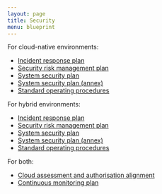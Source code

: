 ```yaml
---
layout: page
title: Security
menu: blueprint
---
```


For cloud-native environments:

* [Incident response plan](/blueprint/security/incident-response-plan.html)
* [Security risk management plan](/blueprint/security/security-risk-management-plan.html)
* [System security plan](/blueprint/security/system-security-plan.html)
* [System security plan (annex)](/assets/files/security/system-security-plan-annex.xlsx)
* [Standard operating procedures](/blueprint/security/standard-operating-procedures.html)

For hybrid environments:

* [Incident response plan](/blueprint/security/hybrid-incident-response-plan.html)
* [Security risk management plan](/blueprint/security/hybrid-security-risk-management-plan.html)
* [System security plan](/blueprint/security/hybrid-system-security-plan.html)
* [System security plan (annex)](/assets/files/security/hybrid-system-security-plan-annex.xlsx)
* [Standard operating procedures](/blueprint/security/hybrid-standard-operating-procedures.html)

For both:

* [Cloud assessment and authorisation alignment](/blueprint/security/cloud-assessment-and-authorisation-alignment.html)
* [Continuous monitoring plan](/blueprint/security/continuous-monitoring-plan.html)
